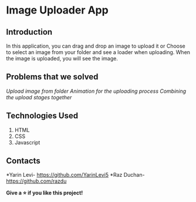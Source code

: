 # Image Uploader App

## Introduction
In this application, you can drag and drop an image to upload it or
Choose to select an image from your folder and see a loader when uploading.
When the image is uploaded, you will see the image.

## Problems that we solved
*Upload image from folder*
*Animation for the uploading process*
*Combining the upload stages together*

## Technologies Used
1. HTML
2. CSS
3. Javascript 

## Contacts
*Yarin Levi- https://github.com/YarinLevi5
*Raz Duchan- https://github.com/razdu

**Give a ⭐️ if you like this project!**
